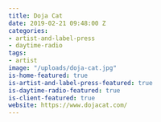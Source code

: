 ```yaml
---
title: Doja Cat
date: 2019-02-21 09:48:00 Z
categories:
- artist-and-label-press
- daytime-radio
tags:
- artist
image: "/uploads/doja-cat.jpg"
is-home-featured: true
is-artist-and-label-press-featured: true
is-daytime-radio-featured: true
is-client-featured: true
website: https://www.dojacat.com/
---
```


